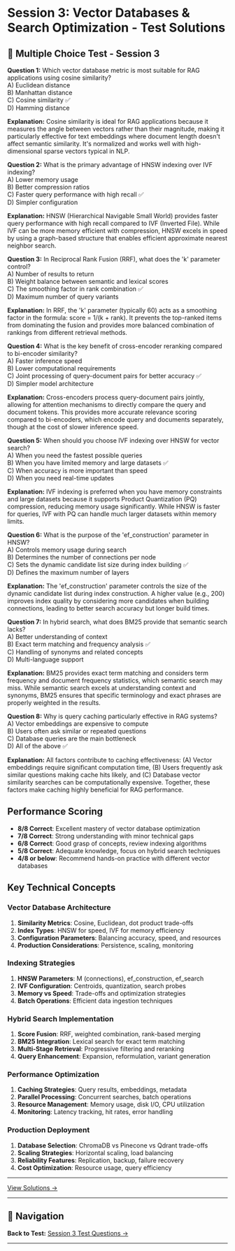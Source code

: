 # Session 3: Vector Databases & Search Optimization - Test Solutions


## 📝 Multiple Choice Test - Session 3

**Question 1:** Which vector database metric is most suitable for RAG applications using cosine similarity?  
A) Euclidean distance  
B) Manhattan distance  
C) Cosine similarity ✅  
D) Hamming distance  

**Explanation:** Cosine similarity is ideal for RAG applications because it measures the angle between vectors rather than their magnitude, making it particularly effective for text embeddings where document length doesn't affect semantic similarity. It's normalized and works well with high-dimensional sparse vectors typical in NLP.

**Question 2:** What is the primary advantage of HNSW indexing over IVF indexing?  
A) Lower memory usage  
B) Better compression ratios  
C) Faster query performance with high recall ✅  
D) Simpler configuration  

**Explanation:** HNSW (Hierarchical Navigable Small World) provides faster query performance with high recall compared to IVF (Inverted File). While IVF can be more memory efficient with compression, HNSW excels in speed by using a graph-based structure that enables efficient approximate nearest neighbor search.

**Question 3:** In Reciprocal Rank Fusion (RRF), what does the 'k' parameter control?  
A) Number of results to return  
B) Weight balance between semantic and lexical scores  
C) The smoothing factor in rank combination ✅  
D) Maximum number of query variants  

**Explanation:** In RRF, the 'k' parameter (typically 60) acts as a smoothing factor in the formula: score = 1/(k + rank). It prevents the top-ranked items from dominating the fusion and provides more balanced combination of rankings from different retrieval methods.

**Question 4:** What is the key benefit of cross-encoder reranking compared to bi-encoder similarity?  
A) Faster inference speed  
B) Lower computational requirements  
C) Joint processing of query-document pairs for better accuracy ✅  
D) Simpler model architecture  

**Explanation:** Cross-encoders process query-document pairs jointly, allowing for attention mechanisms to directly compare the query and document tokens. This provides more accurate relevance scoring compared to bi-encoders, which encode query and documents separately, though at the cost of slower inference speed.

**Question 5:** When should you choose IVF indexing over HNSW for vector search?  
A) When you need the fastest possible queries  
B) When you have limited memory and large datasets ✅  
C) When accuracy is more important than speed  
D) When you need real-time updates  

**Explanation:** IVF indexing is preferred when you have memory constraints and large datasets because it supports Product Quantization (PQ) compression, reducing memory usage significantly. While HNSW is faster for queries, IVF with PQ can handle much larger datasets within memory limits.

**Question 6:** What is the purpose of the 'ef_construction' parameter in HNSW?  
A) Controls memory usage during search  
B) Determines the number of connections per node  
C) Sets the dynamic candidate list size during index building ✅  
D) Defines the maximum number of layers  

**Explanation:** The 'ef_construction' parameter controls the size of the dynamic candidate list during index construction. A higher value (e.g., 200) improves index quality by considering more candidates when building connections, leading to better search accuracy but longer build times.

**Question 7:** In hybrid search, what does BM25 provide that semantic search lacks?  
A) Better understanding of context  
B) Exact term matching and frequency analysis ✅  
C) Handling of synonyms and related concepts  
D) Multi-language support  

**Explanation:** BM25 provides exact term matching and considers term frequency and document frequency statistics, which semantic search may miss. While semantic search excels at understanding context and synonyms, BM25 ensures that specific terminology and exact phrases are properly weighted in the results.

**Question 8:** Why is query caching particularly effective in RAG systems?  
A) Vector embeddings are expensive to compute  
B) Users often ask similar or repeated questions  
C) Database queries are the main bottleneck  
D) All of the above ✅  

**Explanation:** All factors contribute to caching effectiveness: (A) Vector embeddings require significant computation time, (B) Users frequently ask similar questions making cache hits likely, and (C) Database vector similarity searches can be computationally expensive. Together, these factors make caching highly beneficial for RAG performance.

## Performance Scoring

- **8/8 Correct**: Excellent mastery of vector database optimization  
- **7/8 Correct**: Strong understanding with minor technical gaps  
- **6/8 Correct**: Good grasp of concepts, review indexing algorithms  
- **5/8 Correct**: Adequate knowledge, focus on hybrid search techniques  
- **4/8 or below**: Recommend hands-on practice with different vector databases  

## Key Technical Concepts

### Vector Database Architecture

1. **Similarity Metrics**: Cosine, Euclidean, dot product trade-offs  
2. **Index Types**: HNSW for speed, IVF for memory efficiency  
3. **Configuration Parameters**: Balancing accuracy, speed, and resources  
4. **Production Considerations**: Persistence, scaling, monitoring  

### Indexing Strategies

1. **HNSW Parameters**: M (connections), ef_construction, ef_search  
2. **IVF Configuration**: Centroids, quantization, search probes  
3. **Memory vs Speed**: Trade-offs and optimization strategies  
4. **Batch Operations**: Efficient data ingestion techniques  

### Hybrid Search Implementation

1. **Score Fusion**: RRF, weighted combination, rank-based merging  
2. **BM25 Integration**: Lexical search for exact term matching  
3. **Multi-Stage Retrieval**: Progressive filtering and reranking  
4. **Query Enhancement**: Expansion, reformulation, variant generation  

### Performance Optimization

1. **Caching Strategies**: Query results, embeddings, metadata  
2. **Parallel Processing**: Concurrent searches, batch operations  
3. **Resource Management**: Memory usage, disk I/O, CPU utilization  
4. **Monitoring**: Latency tracking, hit rates, error handling  

### Production Deployment

1. **Database Selection**: ChromaDB vs Pinecone vs Qdrant trade-offs  
2. **Scaling Strategies**: Horizontal scaling, load balancing  
3. **Reliability Features**: Replication, backup, failure recovery  
4. **Cost Optimization**: Resource usage, query efficiency

---


[View Solutions →](Session3_Test_Solutions.md)

---

## 🧭 Navigation

**Back to Test:** [Session 3 Test Questions →](Session3_Advanced_HNSW_Tuning.md#multiple-choice-test)

---
